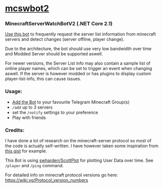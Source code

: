 # [mcswbot2](https://github.com/Hexxonite/mcswbot2)

### MinecraftServerWatchBotV2 (.NET Core 2.1)

[Use this bot](https://t.me/mcsw_bot) to frequently request the server list information from minecraft servers and detect changes (server offline, player change).

Due to the architecture, the bot should use very low bandwidth over time and Modded Server should be supported aswell.

For newer versions, the Server List info may also contain a sample list of online player names, which can be set to trigger an event when changing aswell. If the server is however modded or has plugins to display custom player-list-info, this can cause issues.

### Usage:

- [Add the Bot](https://t.me/mcsw_bot?startgroup=add) to your favourite Telegram Minecraft Group(s)
- `/add` up to 3 servers
- set the `/notify` settings to your preference
- Play with friends

### Credits:

I have done a lot of research on the minecraft-server protocol so most of the code is actually self-written. I have however taken some inspiration from [this gist](https://gist.github.com/csh/2480d14fbbb33b4bbae3) for example.

This Bot is using [swharden/ScottPlot](https://github.com/swharden/ScottPlot) for plotting User Data over time.
See `/player` and `/ping` command.

For detailed info on minecraft protocol versions go here: https://wiki.vg/Protocol_version_numbers

